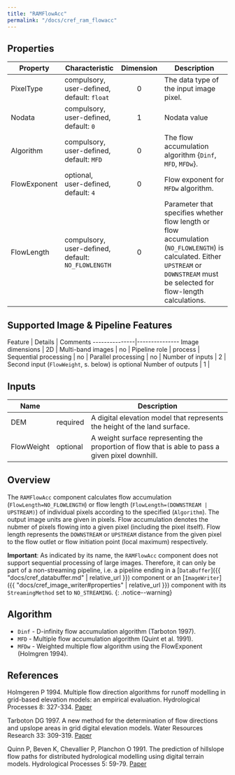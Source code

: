 ```yaml
---
title: "RAMFlowAcc"
permalink: "/docs/cref_ram_flowacc"
--- 
```

<link rel="shortcut icon" type="image/x-icon" href="../LUMASS_icon_64.ico">

## Properties

 Property | Characteristic | Dimension | Description 
----------|----------------|:-----------:|-------------
PixelType | compulsory,<br>user-defined, default: `float` | 0 | The data type of the input image pixel.
Nodata    | compulsory,<br>user-defined, default: `0` | 1 | Nodata value
Algorithm | compulsory,<br>user-defined, default: `MFD` | 0 | The flow accumulation algorithm {`Dinf`, `MFD`, `MFDw`}.
FlowExponent | optional,<br>user-defined, default: `4` | 0 | Flow exponent for `MFDw` algorithm.
FlowLength | compulsory,<br>user-defined, default: `NO_FLOWLENGTH` | 0 | Parameter that specifies whether flow length or flow accumulation (`NO_FLOWLENGTH`) is calculated. Either `UPSTREAM` or `DOWNSTREAM` must be selected for flow-length calculations.

## Supported Image & Pipeline Features

Feature | Details | Comments
---------------|---------------
Image dimensions | 2D |
Multi-band images | no |
Pipeline role | process |
Sequential processing | no |
Parallel processing | no |
Number of inputs | 2 | Second input (`FlowWeight`, s. below) is optional
Number of outputs | 1 |

## Inputs

Name            |          | Description
----------------|----------|---------------
DEM             | required | A digital elevation model that represents the height of the land surface.
FlowWeight      | optional | A weight surface representing the proportion of flow that is able to pass a given pixel downhill.

## Overview

The `RAMFlowAcc` component calculates flow accumulation (`FlowLength=NO_FLOWLENGTH`) or flow length (`FlowLength=(DOWNSTREAM | UPSTREAM)`) of individual pixels according to the specified (`Algorithm`). The output image units are given in pixels. Flow accumulation denotes the nubmer of pixels flowing into a given pixel (including the pixel itself). Flow length represents the `DOWNSTREAM` or `UPSTREAM` distance from the given pixel to the flow outlet or flow initiation point (local maximum) respectively.

**Important**: As indicated by its name, the `RAMFlowAcc` component does not support sequential processing of large images. Therefore, it can only be part of a non-streaming pipeline, i.e. a pipeline ending in a [`DataBuffer`]({{ "docs/cref_databuffer.md" | relative_url }}) component or an [`ImageWriter`]({{ "docs/cref_image_writer#properties" | relative_url }}) component with its `StreamingMethod` set to `NO_STREAMING`.
{: .notice--warning}


## Algorithm

- `Dinf` - D-infinity flow accumulation algorithm (Tarboton 1997).
- `MFD` - Multiple flow accumulation algorithm (Quint et al. 1991).
- `MFDw` - Weighted multiple flow algorithm using the FlowExponent (Holmgren 1994).

## References

Holmgeren P 1994. Multiple flow direction algorithms for runoff modelling in grid-based elevation models: an empirical evaluation. Hydrological Processes 8: 327-334. [Paper](https://doi.org/10.1002/hyp.3360080405)<br>

Tarboton DG 1997. A new method for the determination of flow directions and upslope areas in grid digital elevation models. Water Resources Research 33: 309-319. [Paper](https://doi.org/10.1029/96WR03137)<br>

Quinn P, Beven K, Chevallier P, Planchon O 1991. The prediction of hillslope flow paths for distributed hydrological modelling using digital terrain models. Hydrological Processes 5: 59-79. [Paper](https://doi.org/10.1002/hyp.3360050106)
